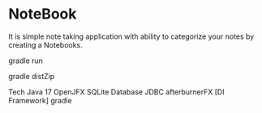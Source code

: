 # NoteBook
It is simple note taking application with ability to categorize your notes by creating a Notebooks.



gradle run

gradle distZip


Tech
Java 17
OpenJFX
SQLite Database
JDBC
afterburnerFX [DI Framework]
gradle
